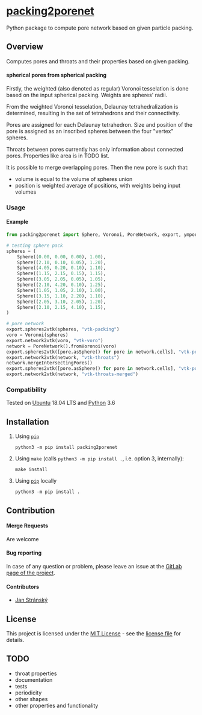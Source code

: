 # [packing2porenet](https://gitlab.com/stranskyjan/packing2porenet)
Python package to compute pore network based on given particle packing.

## Overview
Computes pores and throats and their properties based on given packing.

#### spherical pores from spherical packing
Firstly, the weighted (also denoted as regular) Voronoi tesselation is done based on the input spherical packing. Weights are spheres' radii.

From the weighted Voronoi tesselation, Delaunay tetrahedralization is determined, resulting in the set of tetrahedrons and their connectivity.

Pores are assigned for each Delaunay tetrahedron.
Size and position of the pore is assigned as an inscribed spheres between the four "vertex" spheres.

Throats between pores currently has only information about connected pores.
Properties like area is in TODO list.

It is possible to merge overlapping pores.
Then the new pore is such that:
- volume is equal to the volume of spheres union
- position is weighted average of positions, with weights being input volumes

### Usage

#### Example
```python
from packing2porenet import Sphere, Voronoi, PoreNetwork, export, ymport

# testing sphere pack
spheres = (
    Sphere((0.00, 0.00, 0.00), 1.00),
    Sphere((2.10, 0.10, 0.05), 1.20),
    Sphere((4.05, 0.20, 0.10), 1.10),
    Sphere((1.15, 2.15, 0.15), 1.15),
    Sphere((3.05, 2.05, 0.05), 1.05),
    Sphere((2.10, 4.20, 0.10), 1.25),
    Sphere((1.05, 1.05, 2.10), 1.00),
    Sphere((3.15, 1.10, 2.20), 1.10),
    Sphere((2.05, 3.10, 2.05), 1.20),
    Sphere((2.10, 2.15, 4.10), 1.15),
)

# pore network
export.spheres2vtk(spheres, "vtk-packing")
voro = Voronoi(spheres)
export.network2vtk(voro, "vtk-voro")
network = PoreNetwork().fromVoronoi(voro)
export.spheres2vtk([pore.asSphere() for pore in network.cells], "vtk-pores")
export.network2vtk(network, "vtk-throats")
network.mergeIntersectingPores()
export.spheres2vtk([pore.asSphere() for pore in network.cells], "vtk-pores-merged")
export.network2vtk(network, "vtk-throats-merged")
```

### Compatibility
Tested on [Ubuntu](https://ubuntu.com/) 18.04 LTS and [Python](https://www.python.org/) 3.6

## Installation

1. Using [`pip`](https://pypi.org/project/pip/)

	`python3 -m pip install packing2porenet`

2. Using `make` (calls `python3 -m pip install .`, i.e. option 3, internally):

	`make install`

3. Using [`pip`](https://pypi.org/project/pip/) locally

	`python3 -m pip install .`


## Contribution
#### Merge Requests
Are welcome

#### Bug reporting
In case of any question or problem, please leave an issue at the [GitLab page of the project](https://gitlab.com/stranskyjan/packing2porenet/-/issues).

#### Contributors
- [Jan Stránský](https://gitlab.com/stranskyjan)

## License
This project is licensed under the [MIT License](https://en.wikipedia.org/wiki/MIT_License) - see the [license file](LICENSE) for details.

## TODO
- throat properties
- documentation
- tests
- periodicity
- other shapes
- other properties and functionality
